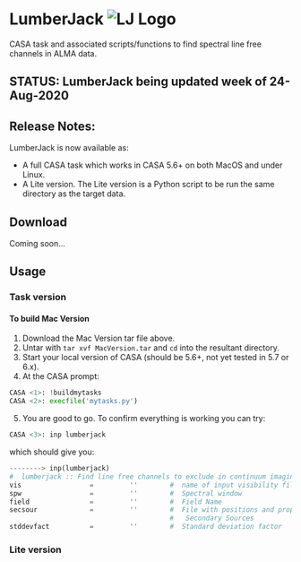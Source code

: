 # LumberJack ![LJ Logo](https://github.com/adam-avison/LumberJack/tree/master/figures/LJ_Logo.png)
CASA task and associated scripts/functions to find spectral line free channels in ALMA data.

## STATUS: LumberJack being updated week of 24-Aug-2020

## Release Notes:
LumberJack is now available as:
 - A full CASA task which works in CASA 5.6+ on both MacOS and under Linux.
 - A Lite version. The Lite version is a Python script to be run the same directory as the target data.
 
## Download
Coming soon...
 
## Usage
### Task version
#### To build Mac Version
1. Download the Mac Version tar file above.
2. Untar with `tar xvf MacVersion.tar` and `cd` into the resultant directory.
3. Start your local version of CASA (should be 5.6+, not yet tested in 5.7 or 6.x).
4. At the CASA prompt:
```python
CASA <1>: !buildmytasks
CASA <2>: execfile('mytasks.py')
```
5. You are good to go. To confirm everything is working you can try:
```python
CASA <3>: inp lumberjack
```
which should give you:
```python
--------> inp(lumberjack)
#  lumberjack :: Find line free channels to exclude in continuum imaging.
vis                 =         ''        #  name of input visibility file
spw                 =         ''        #  Spectral window
field               =         ''        #  Field Name
secsour             =         ''        #  File with positions and properties of
                                        #   Secondary Sources
stddevfact          =         ''        #  Standard deviation factor
```

 ### Lite version
